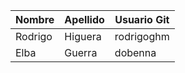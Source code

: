 |Nombre|Apellido|Usuario Git|
|-------|--------|------------|
|Rodrigo|Higuera|rodrigoghm|
|Elba   |Guerra | dobenna  |
